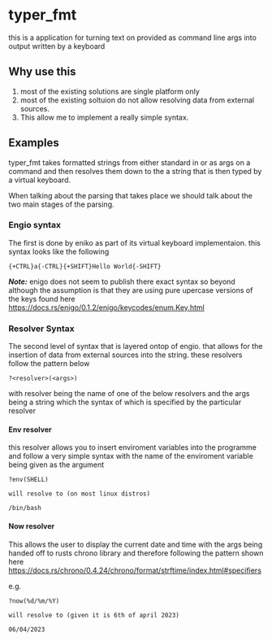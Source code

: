 # typer_fmt 

this is a application for turning text on provided as command line args into
output written by a keyboard

## Why use this

1. most of the existing solutions are single platform only
2. most of the existing soltuion do not allow resolving data from external
   sources.
3. This allow me to implement a really simple syntax.

## Examples

typer_fmt takes formatted strings from either standard in or as args on a
command and then resolves them down to the a string that is then typed by a
virtual keyboard.

When talking about the parsing that takes place we should talk about the two 
main stages of the parsing.

### Engio syntax

The first is done by eniko as part of its virtual 
keyboard implementaion. this syntax looks like the following

```
{+CTRL}a{-CTRL}{+SHIFT}Hello World{-SHIFT}
```

***Note:*** enigo does not seem to publish there exact syntax so beyond 
            although the assumption is that they are using pure upercase
            versions of the keys found here 
            https://docs.rs/enigo/0.1.2/enigo/keycodes/enum.Key.html

### Resolver Syntax 

The second level of syntax that is layered ontop of engio. that allows for the
insertion of data from external sources into the string. these resolvers follow
the pattern below

```
?<resolver>(<args>)
```

with resolver being the name of one of the below resolvers and the args being 
a string which the syntax of which is specified by the particular resolver

#### Env resolver

this resolver allows you to insert enviroment variables into the programme and
follow a very simple syntax with the name of the enviroment variable being given
as the argument

```
?env(SHELL)

will resolve to (on most linux distros)

/bin/bash
```

#### Now resolver

This allows the user to display the current date and time with the args being
handed off to rusts chrono library and therefore following the pattern shown
here https://docs.rs/chrono/0.4.24/chrono/format/strftime/index.html#specifiers

e.g.

```
?now(%d/%m/%Y)

will resolve to (given it is 6th of april 2023)

06/04/2023
```

